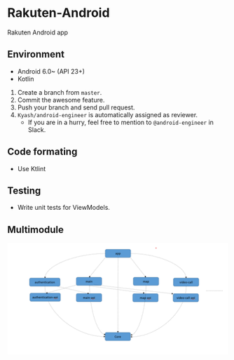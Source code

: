 # Rakuten-Android
Rakuten Android app

## Environment

- Android 6.0~ (API 23+)
- Kotlin

1. Create a branch from `master`.
2. Commit the awesome feature.
3. Push your branch and send pull request.
4. `Kyash/android-engineer` is automatically assigned as reviewer.
    - If you are in a hurry, feel free to mention to `@android-engineer` in Slack.

## Code formating
- Use Ktlint

## Testing

- Write unit tests for ViewModels.

## Multimodule

![project dependencies](architecture.png)

